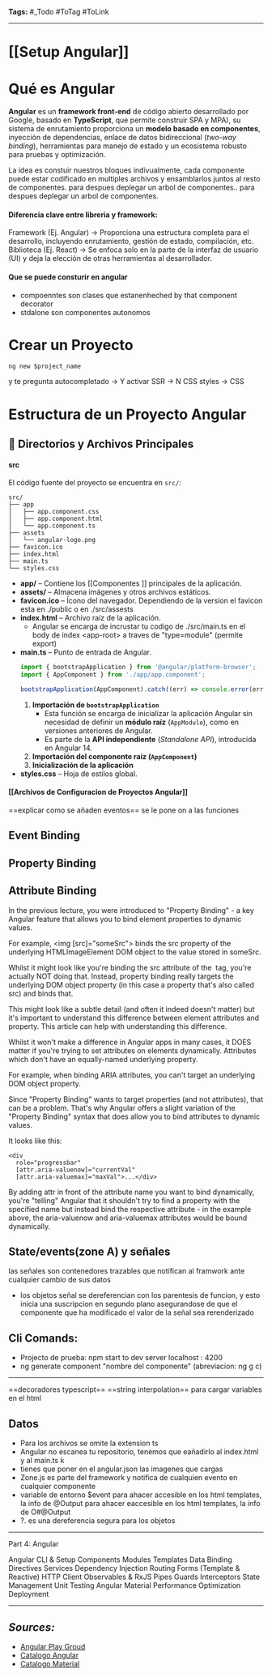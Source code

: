 **Tags:** #_Todo
#ToTag #ToLink 
- - -
# [[Setup Angular]]
# Qué es Angular
**Angular** es un **framework front-end** de código abierto desarrollado por Google, basado en **TypeScript**, que permite construir  SPA y MPA), su sistema de enrutamiento proporciona un **modelo basado en componentes**, inyección de dependencias, enlace de datos bidireccional (*two-way binding*), herramientas para manejo de estado y un ecosistema robusto para pruebas y optimización. 

La idea es constuir nuestros bloques indivualmente, cada componente puede estar codificado en multiples archivos y ensamblarlos juntos  al resto de componentes. para despues deplegar un arbol de componentes.. para despues deplegar un arbol de componentes.
#### Diferencia clave entre libreria y framework:
Framework (Ej. Angular) → Proporciona una estructura completa para el desarrollo, incluyendo enrutamiento, gestión de estado, compilación, etc.
Biblioteca (Ej. React) → Se enfoca solo en la parte de la interfaz de usuario (UI) y deja la elección de otras herramientas al desarrollador.
#### Que se puede consturir en angular
- compoenntes son clases que estanenheched by that component decorator
- stdalone son componentes autonomos

# Crear un Proyecto
```
ng new $project_name
```
y te pregunta
autocompletado -> Y
activar SSR -> N
CSS styles -> CSS
# Estructura de un Proyecto Angular
## 📁 Directorios y Archivos Principales
#### src
El código fuente del proyecto se encuentra en `src/`:

```
src/
├── app
│   ├── app.component.css
│   ├── app.component.html
│   └── app.component.ts
├── assets
│   └── angular-logo.png
├── favicon.ico
├── index.html
├── main.ts
└── styles.css
```
- **app/** – Contiene los [[Componentes ]] principales de la aplicación.
- **assets/** – Almacena imágenes y otros archivos estáticos.
- **favicon.ico** – Ícono del navegador.
	Dependiendo de la version el favicon esta en ./public o en ./src/assests
- **index.html** – Archivo raíz de la aplicación.
	- Angular se encarga de incrustar tu codigo de ./src/main.ts en el body de index \<app-root> a traves de "type=module" (permite export)
- **main.ts** – Punto de entrada de Angular.
	```typescript
	import { bootstrapApplication } from '@angular/platform-browser';
	import { AppComponent } from './app/app.component';
	
	bootstrapApplication(AppComponent).catch((err) => console.error(err));
	```
	1. **Importación de `bootstrapApplication`**  
	   - Esta función se encarga de inicializar la aplicación Angular sin necesidad de definir un **módulo raíz** (`AppModule`), como en versiones anteriores de Angular.  
	   - Es parte de la **API independiente** (*Standalone API*), introducida en Angular 14.
	2. **Importación del componente raíz (`AppComponent`)**  
	3. **Inicialización de la aplicación**  
- **styles.css** – Hoja de estilos global.

 #### [[Archivos de Configuracion de Proyectos Angular]]

==explicar como se añaden eventos== se le pone on a las funciones
## Event Binding
## Property Binding
## Attribute Binding
In the previous lecture, you were introduced to "Property Binding" - a key Angular feature that allows you to bind element properties to dynamic values.

For example, <img \[src]="someSrc"> binds the src property of the underlying HTMLImageElement DOM object to the value stored in someSrc.

Whilst it might look like you're binding the src attribute of the <img> tag, you're actually NOT doing that. Instead, property binding really targets the underlying DOM object property (in this case a property that's also called src) and binds that.

This might look like a subtle detail (and often it indeed doesn't matter) but it's important to understand this difference between element attributes and property. This article can help with understanding this difference.

Whilst it won't make a difference in Angular apps in many cases, it DOES matter if you're trying to set attributes on elements dynamically. Attributes which don't have an equally-named underlying property.

For example, when binding ARIA attributes, you can't target an underlying DOM object property.

Since "Property Binding" wants to target properties (and not attributes), that can be a problem. That's why Angular offers a slight variation of the "Property Binding" syntax that does allow you to bind attributes to dynamic values.

It looks like this:

```
<div 
  role="progressbar" 
  [attr.aria-valuenow]="currentVal" 
  [attr.aria-valuemax]="maxVal">...</div>
  ```
By adding attr in front of the attribute name you want to bind dynamically, you're "telling" Angular that it shouldn't try to find a property with the specified name but instead bind the respective attribute - in the example above, the aria-valuenow and aria-valuemax attributes would be bound dynamically.

## State/events(zone A) y señales
las señales son contenedores trazables que notifican al framwork ante cualquier cambio de sus datos
- los objetos señal se dereferencian con los parentesis de funcion, y esto inicia una suscripcion en segundo plano asegurandose de que el componente que ha modificado el valor de la señal sea rerenderizado
## Cli Comands:
- Projecto de prueba:
		npm start  to dev server
		localhost : 4200
- ng generate component "nombre del componente" (abreviacion: ng g c)

- - - 
==decoradores typescript==
==string interpolation== para cargar variables en el html
## Datos
- Para los archivos se omite la extension ts
- Angular no escanea tu repositorio, tenemos que eañadirlo al index.html y al main.ts k
- tienes que poner en el angular.json las imagenes que cargas
- Zone.js es parte del framework y notifica de cualquien evento en cualquier componente
- variable de entorno $event para ahacer accesible en los html templates, la info de @Output para ahacer eaccesible en los html templates, la info de O#@Output
- ?. es una dereferencia segura para los objetos
- - -

Part 4: Angular

Angular CLI & Setup
Components
Modules
Templates
Data Binding
Directives
Services
Dependency Injection
Routing
Forms (Template & Reactive)
HTTP Client
Observables & RxJS
Pipes
Guards
Interceptors
State Management
Unit Testing
Angular Material
Performance Optimization
Deployment
- - - 
## ***Sources:***
- [Angular Play Groud](https://angular.dev/playground)
- [Catalogo Angular](https://uiverse.io/)
-  [Catalogo Material](https://material.angular.io/components/categories)